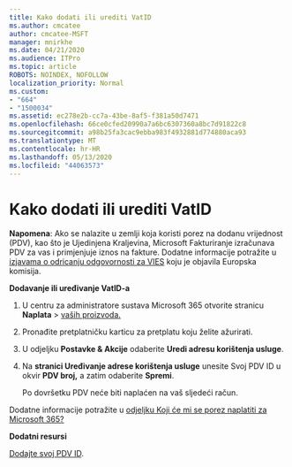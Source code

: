 ```yaml
---
title: Kako dodati ili urediti VatID
ms.author: cmcatee
author: cmcatee-MSFT
manager: mnirkhe
ms.date: 04/21/2020
ms.audience: ITPro
ms.topic: article
ROBOTS: NOINDEX, NOFOLLOW
localization_priority: Normal
ms.custom:
- "664"
- "1500034"
ms.assetid: ec278e2b-cc7a-43be-8af5-f381a50d7471
ms.openlocfilehash: 66ce0cfed20990a7a6bc6307360a8bc7d91822c8
ms.sourcegitcommit: a98b25fa3cac9ebba983f4932881d774880aca93
ms.translationtype: MT
ms.contentlocale: hr-HR
ms.lasthandoff: 05/13/2020
ms.locfileid: "44063573"
---
```

# <a name="how-to-add-or-edit-a-vatid"></a>Kako dodati ili urediti VatID

**Napomena**: Ako se nalazite u zemlji koja koristi porez na dodanu vrijednost (PDV), kao što je Ujedinjena Kraljevina, Microsoft Fakturiranje izračunava PDV za vas i primjenjuje iznos na fakture. Dodatne informacije potražite u [izjavama o odricanju odgovornosti za VIES](https://go.microsoft.com/fwlink/p/?LinkID=841741) koju je objavila Europska komisija.

**Dodavanje ili uređivanje VatID-a**

1. U centru za administratore sustava Microsoft 365 otvorite stranicu **Naplata** \> [vaših proizvoda.](https://go.microsoft.com/fwlink/p/?linkid=842054)

2. Pronađite pretplatničku karticu za pretplatu koju želite ažurirati.

3. U odjeljku **Postavke & Akcije** odaberite **Uredi adresu korištenja usluge**.

4. Na **stranici Uređivanje adrese korištenja usluge** unesite Svoj PDV ID u okvir **PDV broj,** a zatim odaberite **Spremi**.

    Po dovršetku PDV neće biti naplaćen na vaš sljedeći račun.

Dodatne informacije potražite u [odjeljku Koji će mi se porez naplatiti za Microsoft 365?](https://docs.microsoft.com/office365/admin/subscriptions-and-billing/what-tax-will-i-be-charged)

**Dodatni resursi**

[Dodajte svoj PDV ID](https://docs.microsoft.com/office365/admin/subscriptions-and-billing/what-tax-will-i-be-charged?view=o365-worldwide#add-your-vat-id-eu-countries-only).